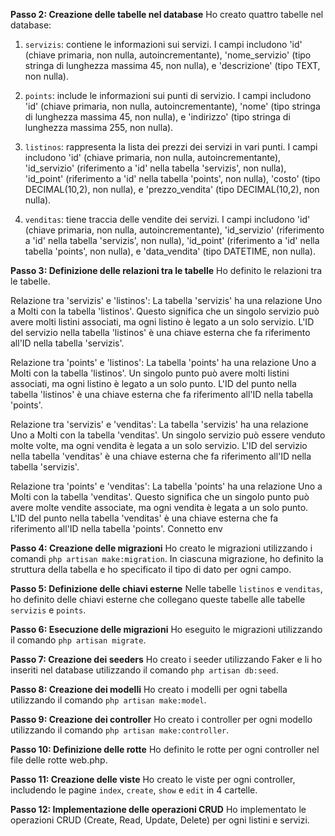 **Passo 2: Creazione delle tabelle nel database**
Ho creato quattro tabelle nel database:

1. `servizis`: contiene le informazioni sui servizi. I campi includono 'id' (chiave primaria, non nulla, autoincrementante), 'nome_servizio' (tipo stringa di lunghezza massima 45, non nulla), e 'descrizione' (tipo TEXT, non nulla).

2. `points`: include le informazioni sui punti di servizio. I campi includono 'id' (chiave primaria, non nulla, autoincrementante), 'nome' (tipo stringa di lunghezza massima 45, non nulla), e 'indirizzo' (tipo stringa di lunghezza massima 255, non nulla).

3. `listinos`: rappresenta la lista dei prezzi dei servizi in vari punti. I campi includono 'id' (chiave primaria, non nulla, autoincrementante), 'id_servizio' (riferimento a 'id' nella tabella 'servizis', non nulla), 'id_point' (riferimento a 'id' nella tabella 'points', non nulla), 'costo' (tipo DECIMAL(10,2), non nulla), e 'prezzo_vendita' (tipo DECIMAL(10,2), non nulla).

4. `venditas`: tiene traccia delle vendite dei servizi. I campi includono 'id' (chiave primaria, non nulla, autoincrementante), 'id_servizio' (riferimento a 'id' nella tabella 'servizis', non nulla), 'id_point' (riferimento a 'id' nella tabella 'points', non nulla), e 'data_vendita' (tipo DATETIME, non nulla).

**Passo 3: Definizione delle relazioni tra le tabelle**
Ho definito le relazioni tra le tabelle.

Relazione tra 'servizis' e 'listinos': La tabella 'servizis' ha una relazione Uno a Molti con la tabella 'listinos'. Questo significa che un singolo servizio può avere molti listini associati, ma ogni listino è legato a un solo servizio. L'ID del servizio nella tabella 'listinos' è una chiave esterna che fa riferimento all'ID nella tabella 'servizis'.

Relazione tra 'points' e 'listinos': La tabella 'points' ha una relazione Uno a Molti con la tabella 'listinos'. Un singolo punto può avere molti listini associati, ma ogni listino è legato a un solo punto. L'ID del punto nella tabella 'listinos' è una chiave esterna che fa riferimento all'ID nella tabella 'points'.

Relazione tra 'servizis' e 'venditas': La tabella 'servizis' ha una relazione Uno a Molti con la tabella 'venditas'. Un singolo servizio può essere venduto molte volte, ma ogni vendita è legata a un solo servizio. L'ID del servizio nella tabella 'venditas' è una chiave esterna che fa riferimento all'ID nella tabella 'servizis'.

Relazione tra 'points' e 'venditas': La tabella 'points' ha una relazione Uno a Molti con la tabella 'venditas'. Questo significa che un singolo punto può avere molte vendite associate, ma ogni vendita è legata a un solo punto. L'ID del punto nella tabella 'venditas' è una chiave esterna che fa riferimento all'ID nella tabella 'points'. Connetto env

**Passo 4: Creazione delle migrazioni**
Ho creato le migrazioni utilizzando i comandi `php artisan make:migration`. In ciascuna migrazione, ho definito la struttura della tabella e ho specificato il tipo di dato per ogni campo.

**Passo 5: Definizione delle chiavi esterne**
Nelle tabelle `listinos` e `venditas`, ho definito delle chiavi esterne che collegano queste tabelle alle tabelle `servizis` e `points`.

**Passo 6: Esecuzione delle migrazioni**
Ho eseguito le migrazioni utilizzando il comando `php artisan migrate`.

**Passo 7: Creazione dei seeders**
Ho creato i seeder utilizzando Faker e li ho inseriti nel database utilizzando il comando `php artisan db:seed`.

**Passo 8: Creazione dei modelli**
Ho creato i modelli per ogni tabella utilizzando il comando `php artisan make:model`.

**Passo 9: Creazione dei controller**
Ho creato i controller per ogni modello utilizzando il comando `php artisan make:controller`.

**Passo 10: Definizione delle rotte**
Ho definito le rotte per ogni controller nel file delle rotte web.php.

**Passo 11: Creazione delle viste**
Ho creato le viste per ogni controller, includendo le pagine `index`, `create`, `show` e `edit` in 4 cartelle.

**Passo 12: Implementazione delle operazioni CRUD**
Ho implementato le operazioni CRUD (Create, Read, Update, Delete) per ogni listini e servizi.
